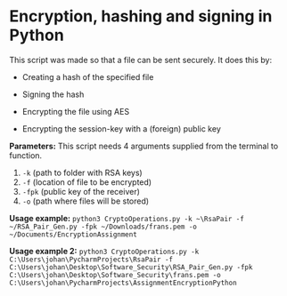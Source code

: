 # Encryption, hashing and signing in Python

This script was made so that a file can be sent securely. 
It does this by:

- Creating a hash of the specified file

- Signing the hash

- Encrypting the file using AES

- Encrypting the session-key with a (foreign) public key




**Parameters:**
This script needs 4 arguments supplied from the terminal to function.
1. `-k` (path to folder with RSA keys)
2. `-f` (location of file to be encrypted)
3. `-fpk` (public key of the receiver)
4. `-o` (path where files will be stored)



**Usage example:** 
`python3 CryptoOperations.py -k ~\RsaPair -f ~/RSA_Pair_Gen.py -fpk ~/Downloads/frans.pem -o ~/Documents/EncryptionAssignment`

**Usage example 2:** 
`python3 CryptoOperations.py -k C:\Users\johan\PycharmProjects\RsaPair -f C:\Users\johan\Desktop\Software_Security\RSA_Pair_Gen.py -fpk C:\Users\johan\Desktop\Software_Security\frans.pem -o C:\Users\johan\PycharmProjects\AssignmentEncryptionPython`
